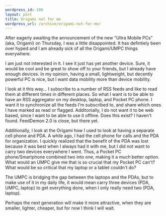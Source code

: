 ```yaml
--- 
wordpress_id: 108
layout: post
title: Origami not for me
wordpress_url: /archive/origami-not-for-me/
---
```


<p>After eagerly awaiting the announcement of the new "Ultra Mobile PCs" (aka, Origami) on Thursday, I was a little disappointed.  It has defintiely been over hyped and I am already sick of all the Origami/UMPC things everywhere.</p>

<p>I am just not interested in it.  I see it just has yet another device.  Sure, it would be cool and be great to show off to your friends, but I already have enough devices.  In my opinion, having a small, lightweight, but decently powerful PC is nice, but I want data mobility more than device mobility.</p>

<p>I look at it this way... I subscribe to a number of RSS feeds and like to read them at different times in different places.  So what I want is to be able to have an RSS aggregator on my desktop, laptop, and Pocket PC phone.  I want it to synchronize all the feeds I'm subscribed to, and share which ones I have marked as read or flagged.  Additonially, I do not want it to be web based, since I want to be able to use it offline.  Does this exist?  I haven't found.  FeedDemon 2.0 is close, but there yet.</p>

<p>Additionally, I look at the Origami how I used to look at having a separate cell phone and PDA.  A while ago, I had the cell phone for calls and the PDA for organization.  I quickly realized that the benefit of the PDA was lost because it was best when I always had it with me, but I did not want to carry two devices everywhere I went.  Thus, a Pocket PC phone/Smartphone combined two into one, making it a much better option.  What would an UMPC give me that is so crucial that my Pocket PC can't?  What would be so critical that my laptop or a tablet couldn't do?</p>

<p>The UMPC is bridging the gap between the laptops and the PDAs, but to make use of it in my daily life, it would mean carry three devices (PDA, UMPC, laptop) to get everything done, when I only really need two (PDA, laptop).</p>

<p>Perhaps the next generation will make it more attractive, when they are smaller, lighter, cheaper, but for now I think I will wait.</p>
         
